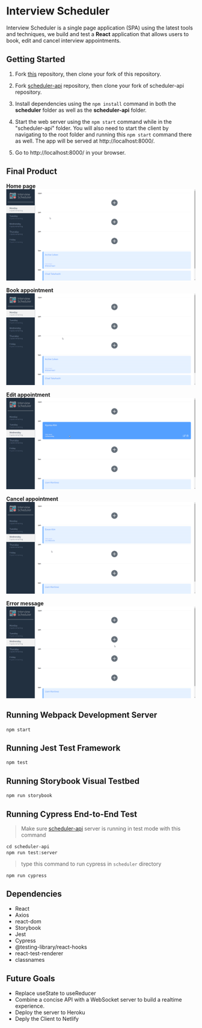 # Interview Scheduler

Interview Scheduler is a single page application (SPA)
using the latest tools and techniques, we build and test a **React** application that allows users to book, edit and cancel interview appointments.

## Getting Started

1. Fork [this](https://github.com/EavanK/scheduler) repository, then clone your fork of this repository.

2. Fork [scheduler-api](https://github.com/EavanK/scheduler-api) repository, then clone your fork of scheduler-api repository.

3. Install dependencies using the `npm install` command in both the **scheduler** folder as well as the **scheduler-api** folder.

4. Start the web server using the `npm start` command while in the "scheduler-api" folder. You will also need to start the client by navigating to the root folder and running this `npm start` command there as well. The app will be served at http://localhost:8000/.

5. Go to http://localhost:8000/ in your browser.

## Final Product

**Home page**
![home_page](https://github.com/EavanK/scheduler/blob/master/docs/1_home_page.gif?raw=true)

**Book appointment**
![book_appointment](https://github.com/EavanK/scheduler/blob/master/docs/2_book_appointment.gif?raw=true)

**Edit appointment**
![edit_appointment](https://github.com/EavanK/scheduler/blob/master/docs/3_edit_appointment.gif?raw=true)

**Cancel appointment**
![cancel_appointment](https://github.com/EavanK/scheduler/blob/master/docs/4_cancel_appointment.gif?raw=true)

**Error message**
![error_message](https://github.com/EavanK/scheduler/blob/master/docs/5_error_message.gif?raw=true)

## Running Webpack Development Server

```
npm start
```

## Running Jest Test Framework

```
npm test
```

## Running Storybook Visual Testbed

```
npm run storybook
```

## Running Cypress End-to-End Test

> Make sure [scheduler-api](https://github.com/EavanK/scheduler-api) server is running in test mode with this command

```
cd scheduler-api
npm run test:server
```

> type this command to run cypress in `scheduler` directory

```
npm run cypress
```

## Dependencies

- React
- Axios
- react-dom
- Storybook
- Jest
- Cypress
- @testing-library/react-hooks
- react-test-renderer
- classnames

## Future Goals

- Replace useState to useReducer
- Combine a concise API with a WebSocket server to build a realtime experience.
- Deploy the server to Heroku
- Deply the Client to Netlify
